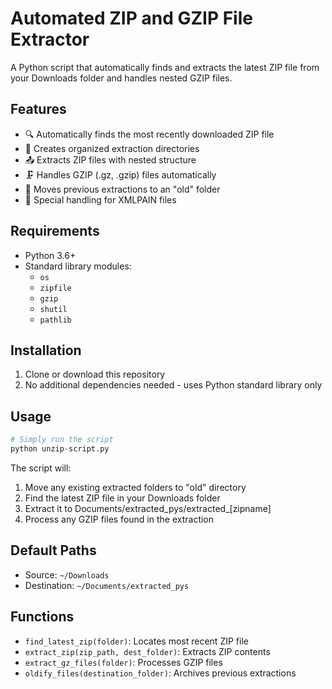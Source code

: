 # Automated ZIP and GZIP File Extractor

A Python script that automatically finds and extracts the latest ZIP file from your Downloads folder and handles nested GZIP files.

## Features

- 🔍 Automatically finds the most recently downloaded ZIP file
- 📂 Creates organized extraction directories
- 📤 Extracts ZIP files with nested structure
- 🗜️ Handles GZIP (.gz, .gzip) files automatically
- 🔄 Moves previous extractions to an "old" folder
- 🎯 Special handling for XMLPAIN files

## Requirements

- Python 3.6+
- Standard library modules:
  - `os`
  - `zipfile`
  - `gzip`
  - `shutil`
  - `pathlib`

## Installation

1. Clone or download this repository
2. No additional dependencies needed - uses Python standard library only

## Usage

```python
# Simply run the script
python unzip-script.py
```

The script will:
1. Move any existing extracted folders to "old" directory
2. Find the latest ZIP file in your Downloads folder
3. Extract it to Documents/extracted_pys/extracted_[zipname]
4. Process any GZIP files found in the extraction

## Default Paths

- Source: `~/Downloads`
- Destination: `~/Documents/extracted_pys`

## Functions

- `find_latest_zip(folder)`: Locates most recent ZIP file
- `extract_zip(zip_path, dest_folder)`: Extracts ZIP contents
- `extract_gz_files(folder)`: Processes GZIP files
- `oldify_files(destination_folder)`: Archives previous extractions

